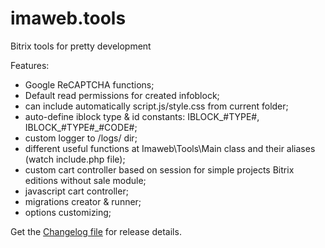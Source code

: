 # imaweb.tools
Bitrix tools for pretty development

Features:
- Google ReCAPTCHA functions;
- Default read permissions for created infoblock;
- can include automatically script.js/style.css from current folder;
- auto-define iblock type & id constants: IBLOCK_#TYPE#, IBLOCK_#TYPE#_#CODE#;
- custom logger to /logs/ dir;
- different useful functions at Imaweb\Tools\Main class and their aliases (watch include.php file);
- custom cart controller based on session for simple projects Bitrix editions without sale module;
- javascript cart controller;
- migrations creator & runner;
- options customizing;

Get the [Changelog file](CHANGELOG.md) for release details.